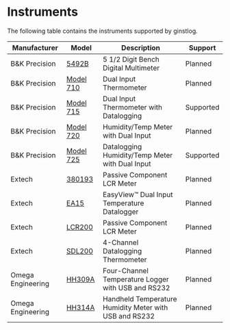 # Instruments
The following table contains the instruments supported by ginstlog.

|Manufacturer|Model|Description|Support|
|---|---|---|---|
|B&amp;K Precision|[5492B]([https://www.bkprecision.com/products/multimeters/5492B-5-1-2-digit-bench-digital-multimeter.html)|5 1/2 Digit Bench Digital Multimeter|Planned|
|B&amp;K Precision|[Model 710]([http://www.bkprecision.com/products/environmental-testers/710-dual-input-thermometer.html)|Dual Input Thermometer|Planned|
|B&amp;K Precision|[Model 715]([https://www.bkprecision.com/products/environmental-testers/715-dual-input-thermometer-with-datalogging.html)|Dual Input Thermometer with Datalogging|Supported|
|B&amp;K Precision|[Model 720]([https://www.bkprecision.com/products/environmental-testers/720-humidity-temp-meter-with-dual-input.html)|Humidity/Temp Meter with Dual Input|Planned|
|B&amp;K Precision|[Model 725]([https://www.bkprecision.com/products/environmental-testers/725-datalogging-humidity-temp-meter-with-dual-input.html)|Datalogging Humidity/Temp Meter with Dual Input|Supported|
|Extech|[380193]([http://www.extech.com/display/?id=14154)|Passive Component LCR Meter|Planned|
|Extech|[EA15]([http://www.extech.com/display/?id=14443)|EasyView™ Dual Input Temperature Datalogger|Planned|
|Extech|[LCR200]([http://www.extech.com/display/?id=14531)|Passive Component LCR Meter|Planned|
|Extech|[SDL200]([http://www.extech.com/display/?id=14531)|4-Channel Datalogging Thermometer|Planned|
|Omega Engineering|[HH309A]([https://www.omega.com/pptst/HH309A.html)|Four-Channel Temperature Logger with USB and RS232|Planned|
|Omega Engineering|[HH314A]([https://www.omega.com/pptst/HH314A.html)|Handheld Temperature Humidity Meter with USB and RS232|Planned|

